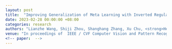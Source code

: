 ```yaml
---
layout: post
title:  "Improving Generalization of Meta Learning with Inverted Regularization at Inner-level"
date: 2023-02-28 00:00:00 +08:00
categories: research
authors: "Lianzhe Wang, Shiji Zhou, Shanghang Zhang, Xu Chu, <strong>Heng Chang</strong>, Wenwu Zhu"
venue: "In proceedings of  IEEE / CVF Computer Vision and Pattern Recognition Conference (<strong>CVPR</strong>)"
<!-- paper:  -->
---
```


